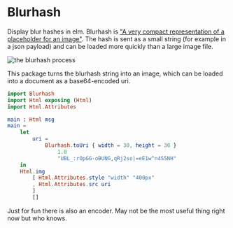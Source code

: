 # Blurhash

Display blur hashes in elm. Blurhash is ["A very compact representation of a placeholder for an image"](https://blurha.sh/).
The hash is sent as a small string (for example in a json payload) and can be loaded more quickly than a large image file.

![the blurhash process](https://github.com/woltapp/blurhash/raw/master/Media/HowItWorks1.jpg)


This package turns the blurhash string into an image, which can be loaded into a document as a base64-encoded uri.

```elm
import Blurhash
import Html exposing (Html)
import Html.Attributes

main : Html msg
main =
    let
        uri =
            Blurhash.toUri { width = 30, height = 30 }
                1.0
                "UBL_:rOpGG-oBUNG,qRj2so|=eE1w^n4S5NH"
    in
    Html.img
        [ Html.Attributes.style "width" "400px"
        , Html.Attributes.src uri
        ]
        []
```

Just for fun there is also an encoder. May not be the most useful thing right now but who knows.
